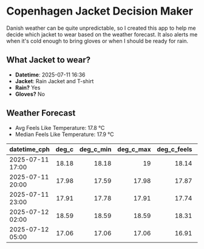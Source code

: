 
# Copenhagen Jacket Decision Maker

Danish weather can be quite unpredictable, so I created this app to help me decide which jacket to wear based on the weather forecast. 
It also alerts me when it's cold enough to bring gloves or when I should be ready for rain.

## What Jacket to wear?

- **Datetime**: 2025-07-11 16:36
- **Jacket**: Rain Jacket and T-shirt
- **Rain?** Yes
- **Gloves?** No

## Weather Forecast
- Avg Feels Like Temperature: 17.8 °C
- Median Feels Like Temperature: 17.9 °C

| datetime_cph     |   deg_c |   deg_c_min |   deg_c_max |   deg_c_feels | weather   | wind   | rain   |
|:-----------------|--------:|------------:|------------:|--------------:|:----------|:-------|:-------|
| 2025-07-11 17:00 |   18.18 |       18.18 |       19    |         18.14 | Rain      | High   | Low    |
| 2025-07-11 20:00 |   17.98 |       17.59 |       17.98 |         17.87 | Rain      | High   | Low    |
| 2025-07-11 23:00 |   17.91 |       17.78 |       17.91 |         17.74 | Rain      | High   | Low    |
| 2025-07-12 02:00 |   18.59 |       18.59 |       18.59 |         18.31 | Clouds    | High   | None   |
| 2025-07-12 05:00 |   17.06 |       17.06 |       17.06 |         16.91 | Rain      | High   | Low    |
        